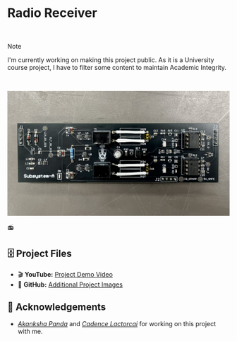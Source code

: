 # Radio Receiver

<br>

> [!NOTE]
> I'm currently working on making this project public. As it is a University course project, I have to filter some content to maintain Academic Integrity. 

<br>

![head](https://github.com/thejoonho/radio-receiver/blob/main/images/radio-receiver.jpeg)

📻 <project description>

## 🗄️ Project Files
<!-- - 🪄 **Altium Designer:** [Radio Receiver]() -->
<!-- - 📑 **Google Doc:** [Project Documentation]() -->


<!-- Designed and assembled the front end of a radio receiver PCB, including RF filtering, downconverter, and an in-phase & quadrature amplifier, resulting in one of only two fully functional front-end designs in the course.-->


- 🎬 **YouTube:** [Project Demo Video](https://www.youtube.com/watch?v=JGLR_uTyv3c)
- 🌁 **GitHub:** [Additional Project Images](https://github.com/thejoonho/radio-receiver/tree/main/images)

## 💐 Acknowledgements

- *[Akanksha Panda](https://www.linkedin.com/in/akanksha-panda0/)* and *[Cadence Lactorcai](https://www.linkedin.com/in/cadence-latorcai/)* for working on this project with me. 

